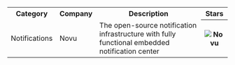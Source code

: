 
<table>
    <tr>
        <th>Category</th>
        <th>Company</th>
        <th>Description</th>
        <th>Stars</th>
    </tr>
        <tr>
        <td>Notifications</td>
        <td>Novu</td>
        <td>The open-source notification infrastructure with fully functional embedded notification center</td>
        <th><img alt="Novu" src="https://img.shields.io/github/stars/novuhq/novu?style=social" /></th>
    </tr>

</table>  
  